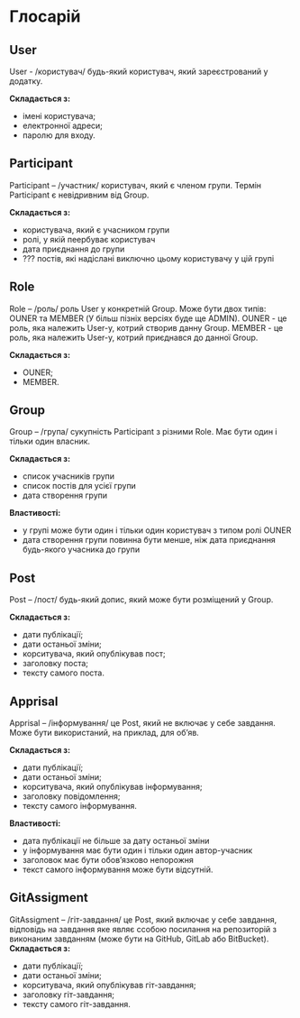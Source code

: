 # Глосарій

## User
User - /користувач/ будь-який користувач, який зареєстрований у додатку.

**Складається з:**
 - імені користувача;
 - електронної адреси;
 - паролю для входу.

## Participant
Participant – /участник/ користувач, який є членом групи. Термін Participant є невідривним від Group.

**Складається з:**
 - користувача, який є учасником групи
 - ролі, у якій пеербуває користувач
 - дата приєднання до групи
 - ??? постів, які надіслані виключно цьому користувачу у цій групі

## Role
Role – /роль/ роль User у конкретній Group. Може бути двох типів: OUNER та MEMBER (У більш пізніх версіях буде ще 
ADMIN). OUNER - це роль, яка належить User-у, котрий створив данну Group. MEMBER - це роль, яка належить User-у, 
котрий приєднався до данної Group.

**Складається з:**
 - OUNER;
 - MEMBER.

## Group
Group – /група/ сукупність Participant з різними Role. Має бути один і тільки один власник.

**Складається з:**
 - список учасників групи
 - список постів для усієї групи
 - дата створення групи

**Властивості:**
- у групі може бути один і тільки один користувач з типом ролі OUNER
- дата створення групи повинна бути менше, ніж дата приєднання будь-якого учасника до групи

## Post
Post – /пост/ будь-який допис, який може бути розміщений у Group.

**Складається з:**
 - дати публікації;
 - дати останьої зміни;
 - корситувача, який опублікував пост;
 - заголовку поста;
 - тексту самого поста.

## Apprisal
Apprisal – /інформування/ це Post, який не включає у себе завдання. Може бути використаний, на приклад, для об’яв.

**Складається з:**
 - дати публікації;
 - дати останьої зміни;
 - корситувача, який опублікував інформування;
 - заголовку повідомлення;
 - тексту самого інформування.

**Властивості:**
 - дата публікації не більше за дату останьої зміни
 - у інформування має бути один і тільки один автор-учасник
 - заголовок має бути обов’язково непорожня
 - текст самого інформування може бути відсутній.

## GitAssigment
GitAssigment – /гіт-завдання/ це Post, який включає у себе завдання, відповідь на завдання яке 
являє ссобою посилання на репозиторій з виконаним завданням (може бути на GitHub, GitLab або BitBucket).
**Складається з:**
 - дати публікації;
 - дати останьої зміни;
 - корситувача, який опублікував гіт-завдання;
 - заголовку гіт-завдання;
 - тексту самого гіт-завдання.
